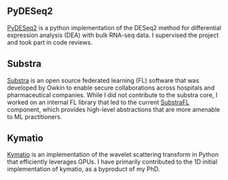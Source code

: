 ## PyDESeq2

[PyDESeq2](https://github.com/owkin/PyDESeq2) is a python implementation of the DESeq2 method for differential expression analysis (DEA) with bulk RNA-seq data. I supervised the project and took part in code reviews.

## Substra

[Substra](https://github.com/substra/substra) is an open source federated learning (FL) software that was developed by Owkin to enable secure collaborations across hospitals and pharmaceutical companies.
While I did not contribute to the substra core, I worked on an internal FL library that led to the current [SubstraFL](https://github.com/substra/substrafl) component, which provides high-level abstractions that are more amenable to ML practitioners.

## Kymatio

[Kymatio](https://www.kymat.io/) is an implementation of the wavelet scattering transform in Python that efficiently leverages GPUs. I have primarily contributed to the 1D initial implementation of kymatio, as a byproduct of my PhD.
